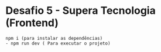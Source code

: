 # Desafio 5 - Supera Tecnologia (Frontend)

```
npm i (para instalar as dependências)
- npm run dev ( Para executar o projeto)
```
